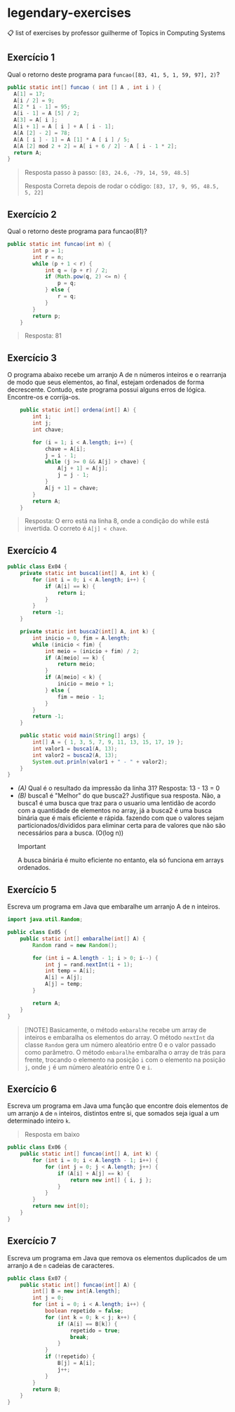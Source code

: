 # legendary-exercises

📋 list of exercises by professor guilherme of Topics in Computing Systems

## Exercício 1

Qual o retorno deste programa para `funcao([83, 41, 5, 1, 59, 97], 2)`?

```java
public static int[] funcao ( int [] A , int i ) {
  A[1] = 17;
  A[i / 2] = 9;
  A[2 * i - 1] = 95;
  A[i - 1] = A [5] / 2;
  A[3] = A[ i ];
  A[i + 1] = A [ i ] + A [ i - 1];
  A[A [2] - 2] = 78;
  A[A [ i ] - 1] = A [1] * A [ i ] / 5;
  A[A [2] mod 2 + 2] = A[ i + 6 / 2] - A [ i - 1 * 2];
  return A;
}
```

> Resposta passo à passo: `[83, 24.6, -79, 14, 59, 48.5]`
>
> Resposta Correta depois de rodar o código: `[83, 17, 9, 95, 48.5, 5, 22]`

## Exercício 2

Qual o retorno deste programa para funcao(81)?

```java
public static int funcao(int n) {
        int p = 1;
        int r = n;
        while (p + 1 < r) {
            int q = (p + r) / 2;
            if (Math.pow(q, 2) <= n) {
                p = q;
            } else {
                r = q;
            }
        }
        return p;
    }
```

> Resposta: 81

## Exercício 3

O programa abaixo recebe um arranjo A de n números inteiros e o rearranja
de modo que seus elementos, ao final, estejam ordenados de forma decrescente.
Contudo, este programa possui alguns erros de lógica. Encontre-os e corrija-os.

```java
    public static int[] ordena(int[] A) {
        int i;
        int j;
        int chave;

        for (i = 1; i < A.length; i++) {
            chave = A[i];
            j = i - 1;
            while (j >= 0 && A[j] > chave) {
                A[j + 1] = A[j];
                j = j - 1;
            }
            A[j + 1] = chave;
        }
        return A;
    }
```

> Resposta: O erro está na linha 8, onde a condição do while está invertida. O correto é `A[j] < chave`.

## Exercício 4

```java
public class Ex04 {
    private static int busca1(int[] A, int k) {
        for (int i = 0; i < A.length; i++) {
            if (A[i] == k) {
                return i;
            }
        }
        return -1;
    }

    private static int busca2(int[] A, int k) {
        int inicio = 0, fim = A.length;
        while (inicio < fim) {
            int meio = (inicio + fim) / 2;
            if (A[meio] == k) {
                return meio;
            }
            if (A[meio] < k) {
                inicio = meio + 1;
            } else {
                fim = meio - 1;
            }
        }
        return -1;
    }

    public static void main(String[] args) {
        int[] A = { 1, 3, 5, 7, 9, 11, 13, 15, 17, 19 };
        int valor1 = busca1(A, 13);
        int valor2 = busca2(A, 13);
        System.out.prinln(valor1 + " - " + valor2);
    }
}
```

- _(A)_ Qual é o resultado da impressão da linha 31?
  Resposta: 13 - 13 = 0
- _(B)_ busca1 é "Melhor" do que busca2? Justifique sua resposta.
  Não, a busca1 é uma busca que traz para o usuario uma lentidão de acordo com a quantidade de elementos no array, já a busca2 é uma busca binária que é mais eficiente e rápida. fazendo com que o valores sejam particionados/divididos para eliminar certa para de valores que não são necessários para a busca. (O(log n))
  > [!IMPORTANT]
  > A busca binária é muito eficiente no entanto, ela só funciona em arrays ordenados.

## Exercício 5

Escreva um programa em Java que embaralhe um arranjo A de n inteiros.

```java
import java.util.Random;

public class Ex05 {
    public static int[] embaralhe(int[] A) {
        Random rand = new Random();

        for (int i = A.length - 1; i > 0; i--) {
            int j = rand.nextInt(i + 1);
            int temp = A[i];
            A[i] = A[j];
            A[j] = temp;
        }

        return A;
    }
}
```

> [!NOTE] Basicamente, o método `embaralhe` recebe um array de inteiros e embaralha os elementos do array. O método `nextInt` da classe `Random` gera um número aleatório entre 0 e o valor passado como parâmetro. O método `embaralhe` embaralha o array de trás para frente, trocando o elemento na posição `i` com o elemento na posição `j`, onde `j` é um número aleatório entre 0 e `i`.

## Exercício 6

Escreva um programa em Java uma função que encontre dois elementos de um arranjo `A` de `n` inteiros, distintos entre si, que somados seja igual a um determinado inteiro `k`.

> Resposta em baixo

```java
public class Ex06 {
    public static int[] funcao(int[] A, int k) {
        for (int i = 0; i < A.length - 1; i++) {
            for (int j = 0; j < A.length; j++) {
                if (A[i] + A[j] == k) {
                    return new int[] { i, j };
                }
            }
        }
        return new int[0];
    }
}
```

## Exercício 7

Escreva um programa em Java que remova os elementos duplicados de um arranjo `A` de `n` cadeias de caracteres.

```java
public class Ex07 {
    public static int[] funcao(int[] A) {
        int[] B = new int[A.length];
        int j = 0;
        for (int i = 0; i < A.length; i++) {
            boolean repetido = false;
            for (int k = 0; k < j; k++) {
                if (A[i] == B[k]) {
                    repetido = true;
                    break;
                }
            }
            if (!repetido) {
                B[j] = A[i];
                j++;
            }
        }
        return B;
    }
}

```
